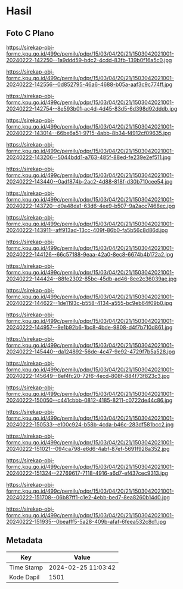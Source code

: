 # Hasil

## Foto C Plano

https://sirekap-obj-formc.kpu.go.id/499c/pemilu/pdpr/15/03/04/20/21/1503042021001-20240222-142250--1a9ddd59-bdc2-4cdd-83fb-139b0f16a5c0.jpg

https://sirekap-obj-formc.kpu.go.id/499c/pemilu/pdpr/15/03/04/20/21/1503042021001-20240222-142556--0d852795-46a6-4688-b05a-aaf3c9c774ff.jpg

https://sirekap-obj-formc.kpu.go.id/499c/pemilu/pdpr/15/03/04/20/21/1503042021001-20240222-142754--8e593b01-ac4d-4d45-83d5-6d398d92dddb.jpg

https://sirekap-obj-formc.kpu.go.id/499c/pemilu/pdpr/15/03/04/20/21/1503042021001-20240222-143014--66be6a51-9715-4abb-8b34-f4912cf09635.jpg

https://sirekap-obj-formc.kpu.go.id/499c/pemilu/pdpr/15/03/04/20/21/1503042021001-20240222-143206--5044bdd1-a763-485f-88ed-fe239e2ef511.jpg

https://sirekap-obj-formc.kpu.go.id/499c/pemilu/pdpr/15/03/04/20/21/1503042021001-20240222-143440--0adf874b-2ac2-4d88-818f-d30b710cee54.jpg

https://sirekap-obj-formc.kpu.go.id/499c/pemilu/pdpr/15/03/04/20/21/1503042021001-20240222-143720--d0a48da1-63d6-4ee9-b507-9a2acc7468ec.jpg

https://sirekap-obj-formc.kpu.go.id/499c/pemilu/pdpr/15/03/04/20/21/1503042021001-20240222-143911--aff913ad-13cc-409f-86b0-fa5b56c8d86d.jpg

https://sirekap-obj-formc.kpu.go.id/499c/pemilu/pdpr/15/03/04/20/21/1503042021001-20240222-144126--66c57188-9eaa-42a0-8ec8-6674b4b172a2.jpg

https://sirekap-obj-formc.kpu.go.id/499c/pemilu/pdpr/15/03/04/20/21/1503042021001-20240222-144424--88fe2302-85bc-45db-ad46-8ee2c36039ae.jpg

https://sirekap-obj-formc.kpu.go.id/499c/pemilu/pdpr/15/03/04/20/21/1503042021001-20240222-144622--1de1193c-b558-4134-a555-bc9eb64f09b0.jpg

https://sirekap-obj-formc.kpu.go.id/499c/pemilu/pdpr/15/03/04/20/21/1503042021001-20240222-144957--9e1b92b6-1bc8-4bde-9808-d4f7b710d861.jpg

https://sirekap-obj-formc.kpu.go.id/499c/pemilu/pdpr/15/03/04/20/21/1503042021001-20240222-145440--da124892-56de-4c47-9e92-4729f7b5a528.jpg

https://sirekap-obj-formc.kpu.go.id/499c/pemilu/pdpr/15/03/04/20/21/1503042021001-20240222-145649--8ef4fc20-72f6-4ecd-808f-884f73f823c3.jpg

https://sirekap-obj-formc.kpu.go.id/499c/pemilu/pdpr/15/03/04/20/21/1503042021001-20240222-150050--c441cbbb-0812-4185-8211-c0722de44c86.jpg

https://sirekap-obj-formc.kpu.go.id/499c/pemilu/pdpr/15/03/04/20/21/1503042021001-20240222-150533--e100c924-b58b-4cda-b46c-283df581bcc2.jpg

https://sirekap-obj-formc.kpu.go.id/499c/pemilu/pdpr/15/03/04/20/21/1503042021001-20240222-151021--094ca798-e6d6-4abf-87ef-5691f928a352.jpg

https://sirekap-obj-formc.kpu.go.id/499c/pemilu/pdpr/15/03/04/20/21/1503042021001-20240222-151324--22769617-7118-4916-a6d7-ef437cec9313.jpg

https://sirekap-obj-formc.kpu.go.id/499c/pemilu/pdpr/15/03/04/20/21/1503042021001-20240222-151708--06b87ff1-c1e2-4ebb-bed7-8ea8260b14d0.jpg

https://sirekap-obj-formc.kpu.go.id/499c/pemilu/pdpr/15/03/04/20/21/1503042021001-20240222-151935--0beafff5-5a28-409b-afaf-6feea532c8d1.jpg


## Metadata

| Key        | Value               |
| ---------- | ------------------- |
| Time Stamp | 2024-02-25 11:03:42 |
| Kode Dapil | 1501                |



